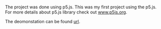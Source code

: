 The project was done using p5.js. This was my first project using the p5.js. For more details about p5.js library check out www.p5js.org. 

The deomonstation can be found [url](https://youtu.be/7aZQQl88mmI).
